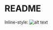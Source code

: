# README

Inline-style:
![alt text](https://github.com/optumhack/HackIllinois2019/blob/master/Assets/optum_logo.png "Optum")

